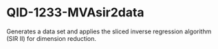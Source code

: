 # QID-1233-MVAsir2data
Generates a data set and applies the sliced inverse regression algorithm (SIR II) for dimension reduction.

